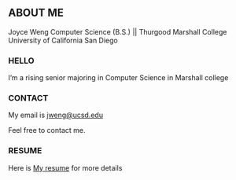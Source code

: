 ## ABOUT ME

Joyce Weng
Computer Science (B.S.) || Thurgood Marshall College
University of California San Diego

### HELLO

I’m a rising senior majoring in Computer Science in Marshall college

### CONTACT

My email is [jweng@ucsd.edu](jweng@ucsd.edu)

Feel free to contact me.

### RESUME

Here is [My resume](https://drive.google.com/file/d/1nJnx2Z3GePuTHJ27kmMaNikDhUwZE5eY/view?usp=sharing) for more details
